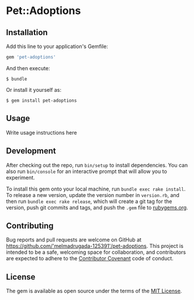 # Pet::Adoptions

<!-- Welcome to your new gem! In this directory, you'll find the files you need to be able to package up your Ruby library into a gem. Put your Ruby code in the file `lib/pet/adoptions`. To experiment with that code, run `bin/console` for an interactive prompt.

Delete this and the text above, and describe your gem
 -->
## Installation

Add this line to your application's Gemfile:

```ruby
gem 'pet-adoptions'
```

And then execute:

    $ bundle

Or install it yourself as:

    $ gem install pet-adoptions

## Usage

Write usage instructions here

## Development

After checking out the repo, run `bin/setup` to install dependencies. You can also run `bin/console` for an interactive prompt that will allow you to experiment.

To install this gem onto your local machine, run `bundle exec rake install`. To release a new version, update the version number in `version.rb`, and then run `bundle exec rake release`, which will create a git tag for the version, push git commits and tags, and push the `.gem` file to [rubygems.org](https://rubygems.org).

## Contributing

Bug reports and pull requests are welcome on GitHub at https://github.com/'melmadrugada-125391'/pet-adoptions. This project is intended to be a safe, welcoming space for collaboration, and contributors are expected to adhere to the [Contributor Covenant](http://contributor-covenant.org) code of conduct.


## License

The gem is available as open source under the terms of the [MIT License](http://opensource.org/licenses/MIT).

